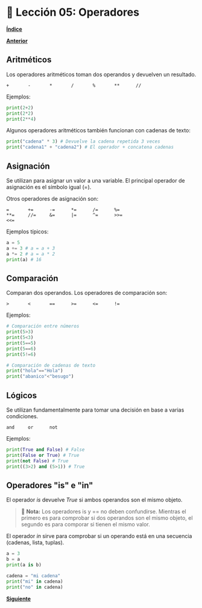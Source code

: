 # 📗 Lección 05: Operadores

**[Índice](../README.md)**

**[Anterior](../04/04_Variables.md)**

## Aritméticos

Los operadores aritméticos toman dos operandos y devuelven un resultado.
```
+       -       *       /       %       **      //
```
Ejemplos:
```python
print(2+2)
print(2*2)
print(2**4)
```
Algunos operadores aritméticos también funcionan con cadenas de texto:
```python
print("cadena" * 3) # Devuelve la cadena repetida 3 veces
print("cadena1" + "cadena2") # El operador + concatena cadenas
```

## Asignación

Se utilizan para asignar un valor a una variable. El principal operador de asignación es el símbolo igual (=).

Otros operadores de asignación son:
```
=       +=      -=      *=      /=      %=
**=     //=     &=      |=      ^=      >>=
<<=
```

Ejemplos típicos:
```python
a = 5
a += 3 # a = a + 3
a *= 2 # a = a * 2
print(a) # 16
```

## Comparación

Comparan dos operandos. Los operadores de comparación son:
```
>       <       ==      >=      <=      !=
```

Ejemplos:
```python
# Comparación entre números
print(5>3)
print(5<3)
print(5==5)
print(5==6)
print(5!=6)

# Comparación de cadenas de texto
print("hola"=="Hola")
print("abanico"<"besugo")
```

## Lógicos

Se utilizan fundamentalmente para tomar una decisión en base a varias condiciones.

```
and     or      not
```

Ejemplos:
```python
print(True and False) # False
print(False or True) # True
print(not False) # True
print((3>2) and (5>1)) # True
```

## Operadores "is" e "in"

El operador *is* devuelve *True* si ambos operandos son el mismo objeto.

> 📝 **Nota:**
> Los operadores is y == no deben confundirse. Mientras el primero es para comprobar si dos operandos son el mismo objeto, el segundo es para comporar si tienen el mismo valor.

El operador *in* sirve para comprobar si un operando está en una secuencia (cadenas, lista, tuplas).

```python
a = 3
b = a
print(a is b)

cadena = "mi cadena"
print("mi" in cadena)
print("no" in cadena)
```

**[Siguiente](../06/06_Strings.md)**

